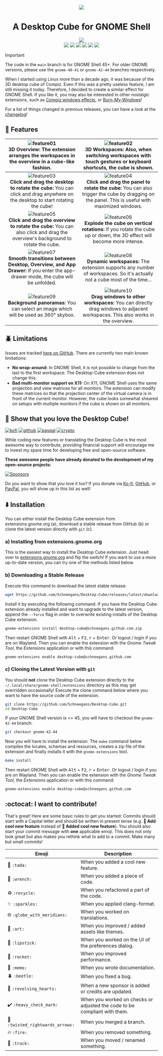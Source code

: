 <!--
SPDX-FileCopyrightText: Simon Schneegans <code@simonschneegans.de>
SPDX-License-Identifier: CC-BY-4.0
-->

<p align="center">
  <a href="https://www.youtube.com/watch?v=J7pdnkv7v1A"><img src ="docs/pics/teaser.jpg" /></a>
</p>

<h1 align="center">A Desktop Cube for GNOME Shell</h1>

<p align="center">
  <a href="https://extensions.gnome.org/extension/4648/desktop-cube/"><img src="https://img.shields.io/badge/Download-extensions.gnome.org-e67f4d.svg?logo=gnome&logoColor=lightgrey&labelColor=303030" /></a><br/>
  <a href="https://github.com/Schneegans/Desktop-Cube/actions"><img src="https://github.com/Schneegans/Desktop-Cube/workflows/Checks/badge.svg?branch=main" /></a>
  <a href="https://api.reuse.software/info/github.com/Schneegans/Desktop-Cube"><img src="https://api.reuse.software/badge/github.com/Schneegans/Desktop-Cube" /></a>
  <a href="https://schneegans.github.io/sponsors/"><img src="https://gist.githubusercontent.com/Schneegans/2d06edf0937c480951feb86b9e719304/raw/weekly.svg" /></a>
  <a href="https://hosted.weblate.org/engage/desktop-cube/"><img src="https://img.shields.io/weblate/progress/desktop-cube?label=Translated&logo=weblate&logoColor=lightgray&labelColor=303030" /></a>
  <a href="scripts/cloc.sh"><img src="https://img.shields.io/endpoint?url=https://gist.githubusercontent.com/Schneegans/66479de801ea8e0f6a1cf084cd37ffe8/raw/loc.json" /></a>
  <a href="scripts/cloc.sh"><img src="https://img.shields.io/endpoint?url=https://gist.githubusercontent.com/Schneegans/66479de801ea8e0f6a1cf084cd37ffe8/raw/comments.json" /></a>
</p>

> [!IMPORTANT]
> The code in the `main` branch is for GNOME Shell 45+. For older GNOME versions, please use the `gnome-40-41` or `gnome-42-44` branches respectively.

When I started using Linux more than a decade ago, it was because of the 3D desktop cube of Compiz.
Even if this was a pretty useless feature, I am still missing it today.
Therefore, I decided to create a similar effect for GNOME Shell.
If you like it, you may also be interested in other nostalgic extensions, such as [Compiz windows effects](https://extensions.gnome.org/extension/3210/compiz-windows-effect/), or [Burn-My-Windows](https://extensions.gnome.org/extension/4679/burn-my-windows/)!

For a list of things changed in previous releases, you can have a look at the [changelog](docs/changelog.md)!

## 🎉 Features

|                 ![feature01](docs/pics/feature01.gif) <br> **3D Overview:** The extension arranges the workspaces in the overview in a cube-like fashion.                 |                ![feature02](docs/pics/feature02.gif) <br> **3D Workspaces:** Also, when switching workspaces with touch gestures or keyboard shortcuts, the cube is shown.                 |
| :-----------------------------------------------------------------------------------------------------------------------------------------------------------------------: | :----------------------------------------------------------------------------------------------------------------------------------------------------------------------------------------: |
| ![feature03](docs/pics/feature03.gif) <br> **Click and drag the desktop to rotate the cube:** You can click and drag anywhere on the desktop to start rotating the cube!  | ![feature04](docs/pics/feature04.gif) <br> **Click and drag the panel to rotate the cube:** You can also trigger the cube by dragging on the panel. This is useful with maximized windows. |
| ![feature05](docs/pics/feature05.gif) <br> **Click and drag the overview to rotate the cube:** You can also click and drag the overview's background to rotate the cube.  |             ![feature06](docs/pics/feature06.gif) <br> **Explode the cube on vertical rotations:** If you rotate the cube up or down, the 3D effect will become more intense.              |
| ![feature07](docs/pics/feature07.gif) <br> **Smooth transitions between Desktop, Overview, and App Drawer:** If you enter the app-drawer mode, the cube will be unfolded. |            ![feature08](docs/pics/feature08.gif) <br> **Dynamic workspaces:** The extension supports any number of workspaces. So it's actually not a cube most of the time...             |
|                      ![feature09](docs/pics/feature09.gif) <br> **Background panoramas:** You can select an image which will be used as 360° skybox.                      |          ![feature10](docs/pics/feature10.gif) <br> **Drag windows to other workspaces:** You can directly drag windows to adjacent workspaces. This also works in the overview.           |

## 🪲 Limitations

Issues are tracked [here on GitHub](https://github.com/Schneegans/Desktop-Cube/issues). There are currently two main known limitations:

- **No wrap-around:** In GNOME Shell, it is not possible to change from the last to the first workspace. The Desktop-Cube extension does not change this.
- **Bad multi-monitor support on X11:** On X11, GNOME Shell uses the same projection and view matrices for all monitors. The extension can modify these matrices so that the projection center of the virtual camera is in front of the current monitor. However, the cube looks somewhat sheared on setups with multiple monitors if the cube is shown on all monitors.

## 💞 Show that you love the Desktop Cube!

[![kofi](https://img.shields.io/badge/donate-on_Ko--fi-ff5e5b?logo=ko-fi)](https://ko-fi.com/schneegans)
[![github](https://img.shields.io/badge/donate-on_GitHub-purple?logo=github)](https://github.com/sponsors/Schneegans)
[![paypal](https://img.shields.io/badge/donate-on_PayPal-009cde?logo=paypal)](https://www.paypal.com/donate/?hosted_button_id=3F7UFL8KLVPXE)
[![crypto](https://img.shields.io/badge/donate-some_Crypto-f7931a?logo=bitcoin)](https://schneegans.cb.id)

While coding new features or translating the Desktop Cube is the most awesome way to contribute, providing financial support will encourage me to invest my spare time for developing free and open-source software.

**These awesome people have already donated to the development of my open-source projects:**

[![Sponsors](https://schneegans.github.io/sponsors/sponsors.svg)](https://schneegans.github.io/sponsors/)

Do you want to show that you love it too? If you donate via [Ko-fi](https://ko-fi.com/schneegans), [GitHub](https://github.com/sponsors/Schneegans), or [PayPal](https://www.paypal.com/donate/?hosted_button_id=3F7UFL8KLVPXE), you will show up in this list as well!

## ⬇️ Installation

You can either install the Desktop Cube extension from extensions.gnome.org (a), download a stable release
from GitHub (b) or clone the latest version directly with `git` (c).

### a) Installing from extensions.gnome.org

This is the easiest way to install the Desktop Cube extension. Just head over to
[extensions.gnome.org](https://extensions.gnome.org/extension/4648/desktop-cube) and flip the switch!
If you want to use a more up-to-date version, you can try one of the methods listed below.

### b) Downloading a Stable Release

Execute this command to download the latest stable release:

```bash
wget https://github.com/Schneegans/Desktop-Cube/releases/latest/download/desktop-cube@schneegans.github.com.zip
```

Install it by executing the following command. If you have the Desktop Cube extension already installed and want to upgrade to
the latest version, append the `--force` flag in order to overwrite existing installs of the Desktop Cube extension.

```bash
gnome-extensions install desktop-cube@schneegans.github.com.zip
```

Then restart GNOME Shell with <kbd>Alt</kbd> + <kbd>F2</kbd>, <kbd>r</kbd> + <kbd>Enter</kbd>.
Or logout / login if you are on Wayland.
Then you can enable the extension with the _Gnome Tweak Tool_, the _Extensions_ application or with this command:

```bash
gnome-extensions enable desktop-cube@schneegans.github.com
```

### c) Cloning the Latest Version with `git`

You should **not** clone the Desktop Cube extension directly to the `~/.local/share/gnome-shell/extensions` directory as this may get overridden occasionally!
Execute the clone command below where you want to have the source code of the extension.

```bash
git clone https://github.com/Schneegans/Desktop-Cube.git
cd Desktop-Cube
```

If your GNOME Shell version is <= 45, you will have to checkout the `gnome-42-44` branch:

```bash
git checkout gnome-42-44
```

Now you will have to install the extension.
The `make` command below compiles the locales, schemas and resources, creates a zip file of the extension and finally installs it with the `gnome-extensions` tool.

```bash
make install
```

Then restart GNOME Shell with <kbd>Alt</kbd> + <kbd>F2</kbd>, <kbd>r</kbd> + <kbd>Enter</kbd>.
Or logout / login if you are on Wayland.
Then you can enable the extension with the _Gnome Tweak Tool_, the _Extensions_ application or with this command:

```bash
gnome-extensions enable desktop-cube@schneegans.github.com
```

## :octocat: I want to contribute!

That's great!
Here are some basic rules to get you started:
Commits should start with a Capital letter and should be written in present tense (e.g. **:tada: Add cool new feature** instead of **:tada: Added cool new feature**).
You should also start your commit message with **one** applicable emoji.
This does not only look great but also makes you rethink what to add to a commit. Make many but small commits!

| Emoji                                                     | Description                                                               |
| --------------------------------------------------------- | ------------------------------------------------------------------------- |
| :tada: `:tada:`                                           | When you added a cool new feature.                                        |
| :wrench: `:wrench:`                                       | When you added a piece of code.                                           |
| :recycle: `:recycle:`                                     | When you refactored a part of the code.                                   |
| :sparkles: `:sparkles:`                                   | When you applied clang-format.                                            |
| :globe_with_meridians: `:globe_with_meridians:`           | When you worked on translations.                                          |
| :art: `:art:`                                             | When you improved / added assets like themes.                             |
| :lipstick: `:lipstick:`                                   | When you worked on the UI of the preferences dialog.                      |
| :rocket: `:rocket:`                                       | When you improved performance.                                            |
| :memo: `:memo:`                                           | When you wrote documentation.                                             |
| :beetle: `:beetle:`                                       | When you fixed a bug.                                                     |
| :revolving_hearts: `:revolving_hearts:`                   | When a new sponsor is added or credits are updated.                       |
| :heavy_check_mark: `:heavy_check_mark:`                   | When you worked on checks or adjusted the code to be compliant with them. |
| :twisted_rightwards_arrows: `:twisted_rightwards_arrows:` | When you merged a branch.                                                 |
| :fire: `:fire:`                                           | When you removed something.                                               |
| :truck: `:truck:`                                         | When you moved / renamed something.                                       |
